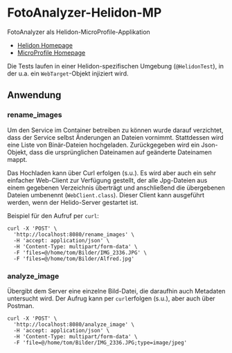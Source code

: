 # FotoAnalyzer-Helidon-MP
FotoAnalyzer als Helidon-MicroProfile-Applikation

* [Helidon Homepage](/https://helidon.io/)
* [MicroProfile Homepage](https://microprofile.io/)

Die Tests laufen in einer Helidon-spezifischen Umgebung (`@HelidonTest`), in der u.a. ein `WebTarget`-Objekt injiziert wird.

## Anwendung

### rename_images
Um den Service im Container betreiben zu können wurde darauf verzichtet, dass der Service selbst Änderungen an Dateien vornimmt. Stattdessen wird eine Liste von Binär-Dateien hochgeladen. Zurückgegeben wird ein Json-Objekt, dass die ursprünglichen Dateinamen auf geänderte Dateinamen mappt.

Das Hochladen kann über Curl erfolgen (s.u.). Es wird aber auch ein sehr einfacher Web-Client zur Verfügung gestellt, der alle Jpg-Dateien aus einem gegebenen Verzeichnis überträgt und anschließend die übergebenen Dateien umbenennt (`WebClient.class`). Dieser Client kann ausgeführt werden, wenn der Helido-Server gestartet ist.

Beispiel für den Aufruf per `curl`:

```
curl -X 'POST' \
  'http://localhost:8080/rename_images' \
  -H 'accept: application/json' \
  -H 'Content-Type: multipart/form-data' \
  -F 'files=@/home/tom/Bilder/IMG_2336.JPG' \
  -F 'files=@/home/tom/Bilder/Alfred.jpg'
```

### analyze_image
Übergibt dem Server eine einzelne Bild-Datei, die daraufhin auch Metadaten untersucht wird. Der Aufrug kann per `curl`erfolgen (s.u.), aber auch über Postman.

```
curl -X 'POST' \
  'http://localhost:8080/analyze_image' \
  -H 'accept: application/json' \
  -H 'Content-Type: multipart/form-data' \
  -F 'file=@/home/tom/Bilder/IMG_2336.JPG;type=image/jpeg'
```
